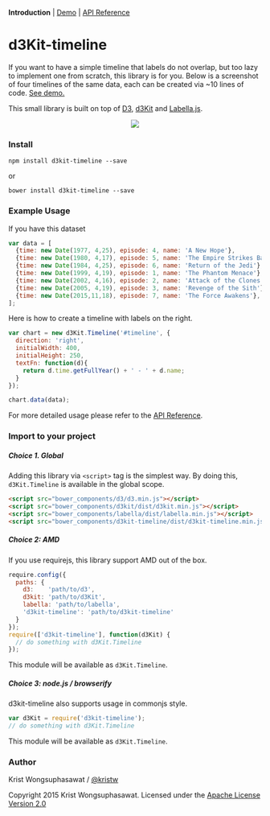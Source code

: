 **Introduction** |
[Demo](http://kristw.github.io/d3kit-timeline) |
[API Reference](docs/api.md)

# d3Kit-timeline

If you want to have a simple timeline that labels do not overlap, but too lazy to implement one from scratch, this library is for you. Below is a screenshot of four timelines of the same data, each can be created via ~10 lines of code. [See demo.](http://kristw.github.io/d3kit-timeline)

This small library is built on top of [D3](http://d3js.org/), [d3Kit](https://github.com/twitter/d3kit) and [Labella.js](https://github.com/twitter/labella.js).

<p align="center">
  <a href="http://kristw.github.io/d3kit-timeline/" style="width:100%;">
    <img src="examples/images/thumbnail.png">
  </a>
</p>

### Install

```
npm install d3kit-timeline --save
```

or

```
bower install d3kit-timeline --save
```

### Example Usage

If you have this dataset

```javascript
var data = [
  {time: new Date(1977, 4,25), episode: 4, name: 'A New Hope'},
  {time: new Date(1980, 4,17), episode: 5, name: 'The Empire Strikes Back'},
  {time: new Date(1984, 4,25), episode: 6, name: 'Return of the Jedi'},
  {time: new Date(1999, 4,19), episode: 1, name: 'The Phantom Menace'},
  {time: new Date(2002, 4,16), episode: 2, name: 'Attack of the Clones'},
  {time: new Date(2005, 4,19), episode: 3, name: 'Revenge of the Sith'},
  {time: new Date(2015,11,18), episode: 7, name: 'The Force Awakens'},
];
```

Here is how to create a timeline with labels on the right.

```javascript
var chart = new d3Kit.Timeline('#timeline', {
  direction: 'right',
  initialWidth: 400,
  initialHeight: 250,
  textFn: function(d){
    return d.time.getFullYear() + ' - ' + d.name;
  }
});

chart.data(data);
```

For more detailed usage please refer to the [API Reference](docs/api.md).

### Import to your project

##### Choice 1. Global

Adding this library via ```<script>``` tag is the simplest way. By doing this, ```d3Kit.Timeline``` is available in the global scope.

```html
<script src="bower_components/d3/d3.min.js"></script>
<script src="bower_components/d3kit/dist/d3kit.min.js"></script>
<script src="bower_components/labella/dist/labella.min.js"></script>
<script src="bower_components/d3kit-timeline/dist/d3kit-timeline.min.js"></script>
```

##### Choice 2: AMD

If you use requirejs, this library support AMD out of the box.

```javascript
require.config({
  paths: {
    d3:    'path/to/d3',
    d3kit: 'path/to/d3Kit',
    labella: 'path/to/labella',
    'd3kit-timeline': 'path/to/d3kit-timeline'
  }
});
require(['d3kit-timeline'], function(d3Kit) {
  // do something with d3Kit.Timeline
});
```

This module will be available as ```d3Kit.Timeline```.

##### Choice 3: node.js / browserify

d3kit-timeline also supports usage in commonjs style.

```javascript
var d3Kit = require('d3kit-timeline');
// do something with d3Kit.Timeline
```

This module will be available as ```d3Kit.Timeline```.

### Author

Krist Wongsuphasawat / [@kristw](https://twitter.com/kristw)

Copyright 2015 Krist Wongsuphasawat. 
Licensed under the [Apache License Version 2.0](http://www.apache.org/licenses/LICENSE-2.0)

